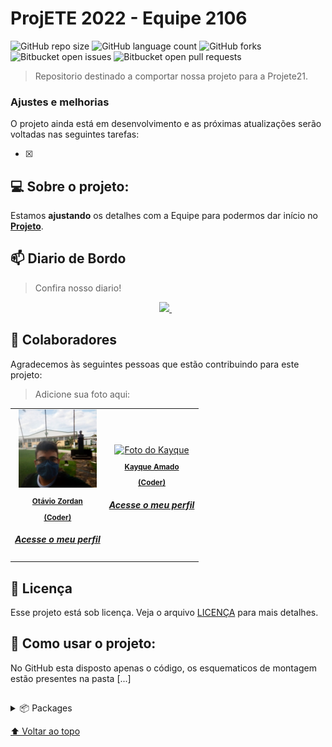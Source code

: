# ProjETE 2022 - Equipe 2106

<!---Esses são exemplos. Veja https://shields.io para outras pessoas ou para personalizar este conjunto de escudos. Você pode querer incluir dependências, status do projeto e informações de licença aqui--->

![GitHub repo size](https://img.shields.io/github/repo-size/otaviozordan/ProjETE-2022?style=for-the-badge)
![GitHub language count](https://img.shields.io/github/languages/count/otaviozordan/ProjETE-2022?style=for-the-badge)
![GitHub forks](https://img.shields.io/github/forks/otaviozordan/ProjETE-2022?style=for-the-badge)
![Bitbucket open issues](https://img.shields.io/bitbucket/issues/otaviozordan/ProjETE-2022?style=for-the-badge)
![Bitbucket open pull requests](https://img.shields.io/bitbucket/pr-raw/otaviozordan/ProjETE-2022?style=for-the-badge)

> Repositorio destinado a comportar nossa projeto para a Projete21.

### Ajustes e melhorias

O projeto ainda está em desenvolvimento e as próximas atualizações serão voltadas nas seguintes tarefas:

- [x] 


## 💻 Sobre o projeto:
Estamos **ajustando** os detalhes com a Equipe para podermos dar início no **[Projeto](https://github.com/otaviozordan/ProjETE-2022)**.

## 📫 Diario de Bordo
> Confira nosso diario!
<p align='center'>
 
  <a href="https://onedrive.live.com/redir?resid=AE7BF81E2DB40DA9%21734&authkey=%21ArINawdUAjCsSyk&page=View&wd=target%28README%20e%20Sumário.one%7C604ed240-4cf7-4229-bf0c-d9ae19c374ab%2F🔎%20Nota%200%20-%20Apresentação%20da%20Equipe%7C33650eda-4175-43ec-a99c-673f1787e88e%2F%29">
    <p align='center'><img height="120em" src="https://www.a2host.com.br/blog/wp-content/uploads/2015/08/OneNote.png" />
    </a>&nbsp;&nbsp;
</p>

## 🤝 Colaboradores

Agradecemos às seguintes pessoas que estão contribuindo para este projeto:
>Adicione sua foto aqui:

<table>
<link>
  <tr>
    <td align="center">
      <a href="https://instagram.com/otaviozordan">
        <img src="https://github.com/otaviozordan/21Proj06/blob/main/img/Foto%20Ot%C3%A1vio.jpeg" width="125px;" alt="Foto do Otávio Zordan no GitHub" width="100px;" alt="Foto do Otávio Zordan no GitHub"/><br>
        <sub>
          <b><p>Otávio Zordan</p><p>(Coder)</p><a href="https://github.com/otaviozordan"><h5>Acesse o meu perfil</h></b>
        </sub>
      </a>
    </td>
    <td align="center">
      <a href="https://instagram.com/kayque_sfa">
        <img src="https://media-exp1.licdn.com/dms/image/D5603AQGAJA4AmrF7Ew/profile-displayphoto-shrink_800_800/0/1636324404258?e=1657152000&v=beta&t=Y6LUW1bGo8DFBRHShjBtfTsrRfrrIs4RR3Y35-0LlgQ" width="125px;" alt="Foto do Kayque"/><br>
        <sub>
         <b><p>Kayque Amado</p><p>(Coder)</p><a href="https://github.com/DreamkitteXz"><h5>Acesse o meu perfil</h>
         </a>
         </b>
        </sub>
      </a>
    </td>
  </tr>
</table>

## 📝 Licença

Esse projeto está sob licença. Veja o arquivo [LICENÇA](https://github.com/otaviozordan/projETE-2022/blob/main/LICENSE) para mais detalhes.

## 🚀 Como usar o projeto:
No GitHub esta disposto apenas o código, os esquematicos de montagem estão presentes na pasta [...] 

##
<p>
<details>
  <summary>📦 Packages</summary>

</details>
</p>

  [⬆ Voltar ao topo](#)<br>

